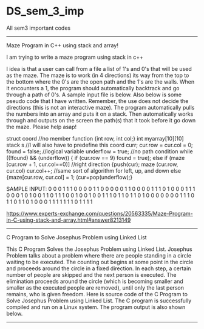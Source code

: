 # DS_sem_3_imp
All sem3 important codes

*******************************************************************************************************************
Maze Program in C++ using stack and array!

I am trying to write a maze program using stack in c++

I idea is that a user can call from a file a list of 1's and 0's that will be used as the maze. The maze is to work (in 4 directions) its way from the top to the bottom where the 0's are the open path and the 1's are the walls. When it encounters a 1, the program should automatically backtrack and go through a path of 0's. A sample input file is below. Also below is some pseudo code that I have written. Remember, the use does not decide the directions (this is not an interactive maze). The program automatically pulls the numbers into an array and puts it on a stack. Then automatically works through and outputs on the screen the path(s) that it took before it go down the maze. Please help asap!

struct coord //no member function
     {int row,
     int col;}
int myarray[10][10]
stack s //I will also have to predefine this
coord curr;
cur.row = cur.col = 0;
found = false; //logical variable
underflow = true; //no path condition
while ((!found) && (underflow))
     { if (cur.row == 9)
          found = true);
     else if (maze [cur.row + 1, cur.col==0)] //right direction
          {push(cur); maze (cur.row, cur.col)
          cur.col++;
     //same sort of algorithm for left, up, and down
     else {maze[cur.row, cur.col] = 1;
          (cur=pop(underflow);}


SAMPLE INPUT:
0 0 0 1 1 1 0 0 0 0
1 1 0 0 0 0 0 1 1 0
0 0 0 1 1 1 0 1 0 0
0 1 1 1 0 0 0 1 0 1
0 0 1 1 0 1 1 1 0 0
1 0 0 1 0 0 1 1 1 0
1 1 0 1 1 0 1 0 0 0
0 0 0 0 1 1 1 0 1 1
0 1 1 0 1 0 0 0 1 1
1 1 1 1 1 0 1 1 1 1

https://www.experts-exchange.com/questions/20563335/Maze-Program-in-C-using-stack-and-array.html#answer8213149

**********************************************************************************************************************
C Program to Solve Josephus Problem using Linked List

This C Program Solves the Josephus Problem using Linked List. Josephus Problem talks about a problem where there are people standing in a circle waiting to be executed. The counting out begins at some point in the circle and proceeds around the circle in a fixed direction. In each step, a certain number of people are skipped and the next person is executed. The elimination proceeds around the circle (which is becoming smaller and smaller as the executed people are removed), until only the last person remains, who is given freedom.
Here is source code of the C Program to Solve Josephus Problem using Linked List. The C program is successfully compiled and run on a Linux system. The program output is also shown below.

**********************************************************************************************************************
